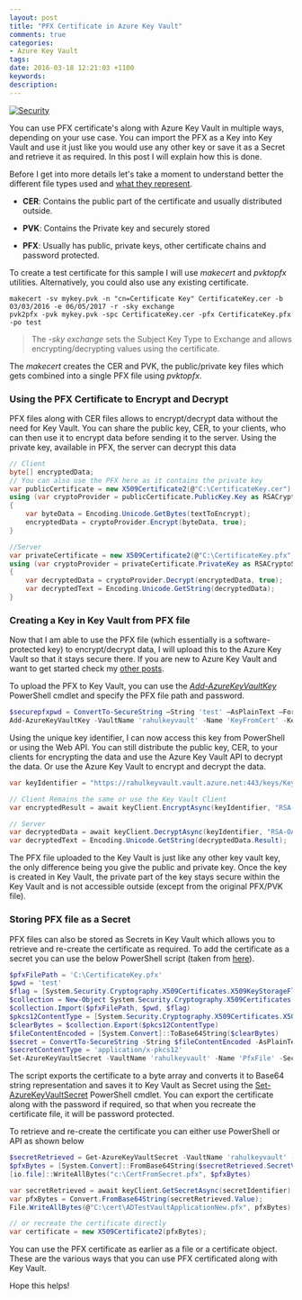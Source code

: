 ```yaml
---
layout: post
title: "PFX Certificate in Azure Key Vault"
comments: true
categories: 
- Azure Key Vault
tags: 
date: 2016-03-18 12:21:03 +1100
keywords: 
description: 
---
```

<a href="http://perspecsys.com/" class="center" title="Image By Perspecsys Photos, from https://www.flickr.com/photos/111692634@N04/15855489588"><img class="center" alt="Security" src="{{site.images_root}}\pfx_security.jpg" /></a>

You can use PFX certificate's along with Azure Key Vault in multiple ways, depending on your use case. You can import the PFX as a Key into Key Vault and use it just like you would use any other key or save it as a Secret and retrieve it as required. In this post I will explain how this is done.

Before I get into more details let's take a moment to understand better the different file types used and [what they represent](http://stackoverflow.com/questions/2292495/what-is-the-difference-between-a-cer-pvk-and-pfx-file).

- **CER**: Contains the public part of the certificate and usually distributed outside.

- **PVK**: Contains the Private key and securely stored

- **PFX**: Usually has public, private keys, other certificate chains and password protected.

To create a test certificate for this sample I will use *makecert* and *pvktopfx* utilities. Alternatively, you could also use any existing certificate.

``` text
makecert -sv mykey.pvk -n "cn=Certificate Key" CertificateKey.cer -b 03/03/2016 -e 06/05/2017 -r -sky exchange
pvk2pfx -pvk mykey.pvk -spc CertificateKey.cer -pfx CertificateKey.pfx -po test
```
> The *-sky exchange* sets the Subject Key Type to Exchange and allows encrypting/decrypting values using the certificate.

The *makecert* creates the CER and PVK, the public/private key files which gets combined into a single PFX file using *pvktopfx*.

### Using the PFX Certificate to Encrypt and Decrypt ###

PFX files along with CER files allows to encrypt/decrypt data without the need for Key Vault. You can share the public key, CER, to your clients, who can then use it to encrypt data before sending it to the server. Using the private key, available in PFX, the server can decrypt this data
 
 
``` csharp
// Client
byte[] encryptedData;
// You can also use the PFX here as it contains the private key
var publicCertificate = new X509Certificate2(@"C:\CertificateKey.cer"); 
using (var cryptoProvider = publicCertificate.PublicKey.Key as RSACryptoServiceProvider)
{
    var byteData = Encoding.Unicode.GetBytes(textToEncrypt);
    encryptedData = cryptoProvider.Encrypt(byteData, true);
}

//Server
var privateCertificate = new X509Certificate2(@"C:\CertificateKey.pfx", "test");
using (var cryptoProvider = privateCertificate.PrivateKey as RSACryptoServiceProvider)
{
    var decryptedData = cryptoProvider.Decrypt(encryptedData, true);
    var decryptedText = Encoding.Unicode.GetString(decryptedData);
}

```

### Creating a Key in Key Vault from PFX file ###

Now that I am able to use the PFX file (which essentially is a software-protected key) to encrypt/decrypt data, I will upload this to the Azure Key Vault so that it stays secure there. If you are new to Azure Key Vault and want to get started check my [other posts](http://www.rahulpnath.com/blog/category/azure-key-vault/).

To upload the PFX to Key Vault, you can use the *[Add-AzureKeyVaultKey](https://msdn.microsoft.com/en-us/library/dn868048.aspx)* PowerShell cmdlet and specify the PFX file path and password.

``` powershell
$securepfxpwd = ConvertTo-SecureString –String 'test' –AsPlainText –Force
Add-AzureKeyVaultKey -VaultName 'rahulkeyvault' -Name 'KeyFromCert' -KeyFilePath 'c:\CertificateKey.pfx' -KeyFilePassword $securepfxpwd
```
Using the unique key identifier, I can now access this key from PowerShell or using the Web API. You can still distribute the public key, CER, to your clients for encrypting the data and use the Azure Key Vault API to decrypt the data. Or use the Azure Key Vault to encrypt and decrypt the data.

``` csharp
var keyIdentifier = "https://rahulkeyvault.vault.azure.net:443/keys/KeyFromCert/";

// Client Remains the same or use the Key Vault Client
var encryptedResult = await keyClient.EncryptAsync(keyIdentifier, "RSA-OAEP", byteData);

// Server
var decryptedData = await keyClient.DecryptAsync(keyIdentifier, "RSA-OAEP", certED);
var decryptedText = Encoding.Unicode.GetString(decryptedData.Result);
```

The PFX file uploaded to the Key Vault is just like any other key vault key, the only difference being you give the public and private key. Once the key is created in Key Vault, the private part of the key stays secure within the Key Vault and is not accessible outside (except from the original PFX/PVK file). 

### Storing PFX file as a Secret ###
PFX files can also be stored as Secrets in Key Vault which allows you to retrieve and re-create the certificate as required. To add the certificate as a secret you can use the below PowerShell script (taken from [here](http://stackoverflow.com/questions/33728213/how-to-store-pfx-certificate-in-azure-key-vault)).

``` powershell
$pfxFilePath = 'C:\CertificateKey.pfx'
$pwd = 'test'
$flag = [System.Security.Cryptography.X509Certificates.X509KeyStorageFlags]::Exportable
$collection = New-Object System.Security.Cryptography.X509Certificates.X509Certificate2Collection 
$collection.Import($pfxFilePath, $pwd, $flag)
$pkcs12ContentType = [System.Security.Cryptography.X509Certificates.X509ContentType]::Pkcs12
$clearBytes = $collection.Export($pkcs12ContentType)
$fileContentEncoded = [System.Convert]::ToBase64String($clearBytes)
$secret = ConvertTo-SecureString -String $fileContentEncoded -AsPlainText –Force
$secretContentType = 'application/x-pkcs12'
Set-AzureKeyVaultSecret -VaultName 'rahulkeyvault' -Name 'PfxFile' -SecretValue $Secret -ContentType $secretContentType
```

The script exports the certificate to a byte array and converts it to Base64 string representation and saves it to Key Vault as Secret using the [Set-AzureKeyVaultSecret](https://msdn.microsoft.com/en-us/library/dn868050.aspx) PowerShell cmdlet. You can export the certificate along with the password if required, so that when you recreate the certificate file, it will be password protected.

To retrieve and re-create the certificate you can either use PowerShell or API as shown below

``` powershell
$secretRetrieved = Get-AzureKeyVaultSecret -VaultName 'rahulkeyvault' -Name 'PfxFile'
$pfxBytes = [System.Convert]::FromBase64String($secretRetrieved.SecretValueText)
[io.file]::WriteAllBytes("c:\CertFromSecret.pfx", $pfxBytes) 
```
``` csharp
var secretRetrieved = await keyClient.GetSecretAsync(secretIdentifier);
var pfxBytes = Convert.FromBase64String(secretRetrieved.Value);
File.WriteAllBytes(@"C:\cert\ADTestVaultApplicationNew.pfx", pfxBytes);

// or recreate the certificate directly
var certificate = new X509Certificate2(pfxBytes);
```

You can use the PFX certificate as earlier as a file or a certificate object. These are the various ways that you can use PFX certificated along with Key Vault. 

Hope this helps!